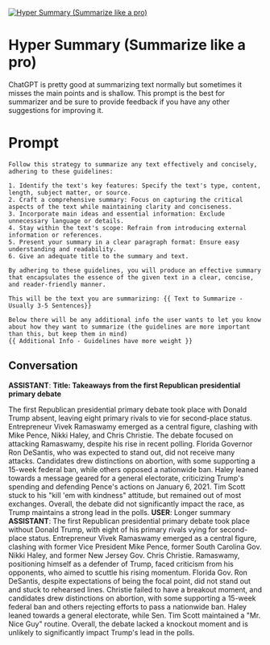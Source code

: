 
[![Hyper Summary (Summarize like a pro)](https://flow-prompt-covers.s3.us-west-1.amazonaws.com/icon/futuristic/futu_5.png)]()
# Hyper Summary (Summarize like a pro) 
ChatGPT is pretty good at summarizing text normally but sometimes it misses the main points and is shallow. This prompt is the best for summarizer and be sure to provide feedback if you have any other suggestions for improving it.

# Prompt

```
Follow this strategy to summarize any text effectively and concisely, adhering to these guidelines:

1. Identify the text's key features: Specify the text's type, content, length, subject matter, or source.
2. Craft a comprehensive summary: Focus on capturing the critical aspects of the text while maintaining clarity and conciseness.
3. Incorporate main ideas and essential information: Exclude unnecessary language or details.
4. Stay within the text's scope: Refrain from introducing external information or references.
5. Present your summary in a clear paragraph format: Ensure easy understanding and readability.
6. Give an adequate title to the summary and text.

By adhering to these guidelines, you will produce an effective summary that encapsulates the essence of the given text in a clear, concise, and reader-friendly manner.

This will be the text you are summarizing: {{ Text to Summarize - Usually 3-5 Sentences}}

Below there will be any additional info the user wants to let you know about how they want to summarize (the guidelines are more important than this, but keep them in mind)
{{ Additional Info - Guidelines have more weight }}
```

## Conversation

**ASSISTANT**: **Title: Takeaways from the first Republican presidential primary debate**



The first Republican presidential primary debate took place with Donald Trump absent, leaving eight primary rivals to vie for second-place status. Entrepreneur Vivek Ramaswamy emerged as a central figure, clashing with Mike Pence, Nikki Haley, and Chris Christie. The debate focused on attacking Ramaswamy, despite his rise in recent polling. Florida Governor Ron DeSantis, who was expected to stand out, did not receive many attacks. Candidates drew distinctions on abortion, with some supporting a 15-week federal ban, while others opposed a nationwide ban. Haley leaned towards a message geared for a general electorate, criticizing Trump's spending and defending Pence's actions on January 6, 2021. Tim Scott stuck to his "kill 'em with kindness" attitude, but remained out of most exchanges. Overall, the debate did not significantly impact the race, as Trump maintains a strong lead in the polls.
**USER**: Longer summary
**ASSISTANT**: The first Republican presidential primary debate took place without Donald Trump, with eight of his primary rivals vying for second-place status. Entrepreneur Vivek Ramaswamy emerged as a central figure, clashing with former Vice President Mike Pence, former South Carolina Gov. Nikki Haley, and former New Jersey Gov. Chris Christie. Ramaswamy, positioning himself as a defender of Trump, faced criticism from his opponents, who aimed to scuttle his rising momentum. Florida Gov. Ron DeSantis, despite expectations of being the focal point, did not stand out and stuck to rehearsed lines. Christie failed to have a breakout moment, and candidates drew distinctions on abortion, with some supporting a 15-week federal ban and others rejecting efforts to pass a nationwide ban. Haley leaned towards a general electorate, while Sen. Tim Scott maintained a "Mr. Nice Guy" routine. Overall, the debate lacked a knockout moment and is unlikely to significantly impact Trump's lead in the polls.


